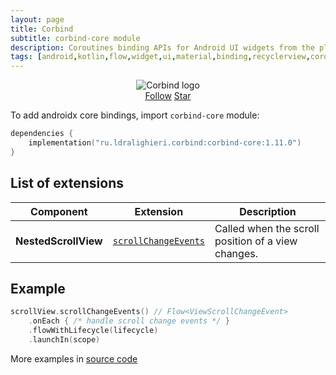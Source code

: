 ```yaml
---
layout: page
title: Corbind
subtitle: corbind-core module
description: Coroutines binding APIs for Android UI widgets from the platform and support libraries. Androidx core bindings.
tags: [android,kotlin,flow,widget,ui,material,binding,recyclerview,coroutines,kotlin-extensions,kotlin-library,android-library,fragment,viewpager,activity,drawerlayout,appcompat,kotlin-coroutines,swiperefreshlayout,android-ui-widgets]
---
```


<div style="text-align: center">
    <img src="https://ldralighieri.github.io/Corbind/img/corbind.svg" alt="Corbind logo"/>
</div>

<script async defer src="https://buttons.github.io/buttons.js"></script>
<div style="text-align: center">
  <a class="github-button" href="https://github.com/LDRAlighieri" data-size="large" aria-label="Follow @LDRAlighieri on GitHub">Follow</a>
  <a class="github-button" href="https://github.com/LDRAlighieri/Corbind" data-icon="octicon-star" data-size="large" aria-label="Star LDRAlighieri/Corbind on GitHub">Star</a>
</div>

To add androidx core bindings, import `corbind-core` module:

```kotlin
dependencies {
    implementation("ru.ldralighieri.corbind:corbind-core:1.11.0")
}
```

## List of extensions

Component | Extension | Description
--|---|--
**NestedScrollView** | [`scrollChangeEvents`][NestedScrollView_scrollChangeEvents] | Called when the scroll position of a view changes.


## Example

```kotlin
scrollView.scrollChangeEvents() // Flow<ViewScrollChangeEvent>
    .onEach { /* handle scroll change events */ }
    .flowWithLifecycle(lifecycle)
    .launchIn(scope)
```

More examples in [source code][source]

[source]: https://github.com/LDRAlighieri/Corbind/tree/master/corbind-core

[NestedScrollView_scrollChangeEvents]: https://github.com/LDRAlighieri/Corbind/blob/master/corbind-core/src/main/kotlin/ru/ldralighieri/corbind/core/NestedScrollViewScrollChangeEvents.kt
